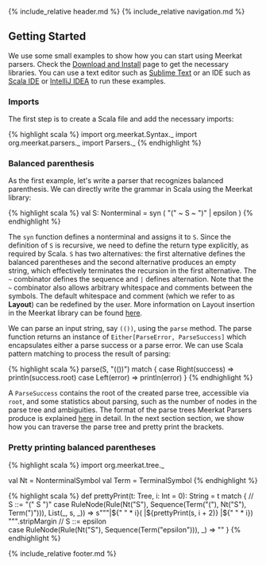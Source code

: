---
---

{% include_relative header.md %}
{% include_relative navigation.md %}

<div markdown="1">

## Getting Started

We use some small examples to show how you can start using Meerkat parsers. Check the 
[Download and Install](https://github.com/Anastassija/Meerkat/wiki/download-and-install) page to get the necessary libraries. You can use a text editor such as [Sublime Text](http://www.sublimetext.com/3) or an IDE such as
[Scala IDE](http://scala-ide.org/) or [IntelliJ IDEA](https://www.jetbrains.com/idea/features/scala.html) to run these examples.

### Imports
The first step is to create a Scala file and add the necessary imports:

{% highlight scala %}
import org.meerkat.Syntax._
import org.meerkat.parsers._
import Parsers._
{% endhighlight %}

### Balanced parenthesis
As the first example, let's write a parser that recognizes balanced parenthesis. We can directly
write the grammar in Scala using the Meerkat library:

{% highlight scala %}
val S: Nonterminal = 
  syn ( "(" ~ S ~ ")"
      | epsilon
      )
{% endhighlight %}

The `syn` function defines a nonterminal and assigns it to `S`. Since the definition of `S` is recursive, we
need to define the return type explicitly, as required by Scala. `S` has two alternatives: the first alternative defines the balanced parentheses and the second alternative produces an empty string, which effectively terminates 
the recursion in the first alternative. The `~` combinator defines the sequence and `|` defines alternation.
Note that the `~` combinator also allows arbitrary whitespace and comments between the symbols. The default whitespace and comment (which we refer to as **Layout**) can be redefined by the user. More information on
Layout insertion in the Meerkat library can be found [here](https://github.com/Anastassija/Meerkat/wiki/layout).

We can parse an input string, say `(())`, using the `parse` method. The parse function returns an instance of
`Either[ParseError, ParseSuccess]` which encapsulates either a parse success or a parse error. We can use Scala pattern matching to process the result of parsing:

{% highlight scala %}
parse(S, "(())") match {
    case Right(success) => println(success.root)
    case Left(error)    => println(error)
    }
{% endhighlight %}

A `ParseSuccess` contains the root of the created parse tree, accessible via `root`, and some statistics about parsing, such as the number of nodes in the parse tree and ambiguities. 
The format of the parse trees Meerkat Parsers produce is explained [here](https://github.com/Anastassija/Meerkat/wiki/parse-tree) in detail. In the next section section, we show how you
can traverse the parse tree and pretty print the brackets.

### Pretty printing balanced parentheses

{% highlight scala %}
import org.meerkat.tree._

val Nt = NonterminalSymbol
val Term = TerminalSymbol
{% endhighlight %}

{% highlight scala %}
def prettyPrint(t: Tree, i: Int = 0): String = t match {
    // S ::= "(" S ")"
    case RuleNode(Rule(Nt("S"), Sequence(Term("("), Nt("S"), Term(")"))), 
                                List(_, s, _)) => s"""|${" " * i}(
                                                      |${prettyPrint(s, i + 2)}
                                                      |${" " * i})
                                                      """.stripMargin
    // S ::= epsilon                                                   
    case RuleNode(Rule(Nt("S"), Sequence(Term("epsilon"))), _)    => ""
}
{% endhighlight %}

</div>

{% include_relative footer.md %}
